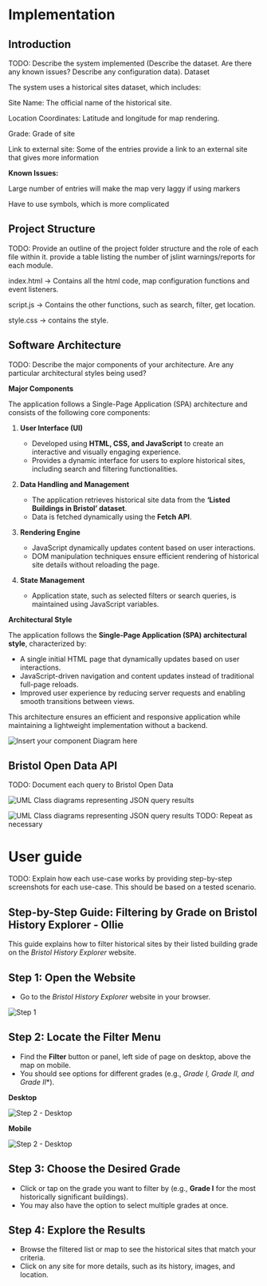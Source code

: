 # Implementation

## Introduction
TODO: Describe the system implemented (Describe the dataset. Are there any known issues? Describe any configuration data).
Dataset

The system uses a historical sites dataset, which includes:

Site Name: The official name of the historical site.

Location Coordinates: Latitude and longitude for map rendering.

Grade: Grade of site

Link to external site: Some of the entries provide a link to an external site that gives more information

**Known Issues:**

Large number of entries will make the map very laggy if using markers

Have to use symbols, which is more complicated



## Project Structure
TODO: Provide an outline of the project folder structure and the role of each file within it.
provide a table listing the number of jslint warnings/reports for each module.

index.html -> Contains all the html code, map configuration functions and event listeners.

script.js -> Contains the other functions, such as search, filter, get location.

style.css -> contains the style.

## Software Architecture
TODO: Describe the major components of your architecture. Are any particular architectural styles being used?

**Major Components**

The application follows a Single-Page Application (SPA) architecture and consists of the following core components:

1. **User Interface (UI)**  
   - Developed using **HTML, CSS, and JavaScript** to create an interactive and visually engaging experience.  
   - Provides a dynamic interface for users to explore historical sites, including search and filtering functionalities.  

2. **Data Handling and Management**  
   - The application retrieves historical site data from the **‘Listed Buildings in Bristol’ dataset**.  
   - Data is fetched dynamically using the **Fetch API**.  

3. **Rendering Engine**  
   - JavaScript dynamically updates content based on user interactions.  
   - DOM manipulation techniques ensure efficient rendering of historical site details without reloading the page.  

4. **State Management**  
   - Application state, such as selected filters or search queries, is maintained using JavaScript variables.  
  
**Architectural Style**

The application follows the **Single-Page Application (SPA) architectural style**, characterized by:  
- A single initial HTML page that dynamically updates based on user interactions.  
- JavaScript-driven navigation and content updates instead of traditional full-page reloads.  
- Improved user experience by reducing server requests and enabling smooth transitions between views.  

This architecture ensures an efficient and responsive application while maintaining a lightweight implementation without a backend.


![Insert your component Diagram here](images/component.png)

## Bristol Open Data API
TODO: Document each query to Bristol Open Data

![UML Class diagrams representing JSON query results](images/class1.png)

![UML Class diagrams representing JSON query results](images/class2.png)
TODO: Repeat as necessary

# User guide
TODO: Explain how each use-case works by providing step-by-step screenshots for each use-case. This should be based on a tested scenario.

## Step-by-Step Guide: Filtering by Grade on Bristol History Explorer - Ollie 

This guide explains how to filter historical sites by their listed building grade on the *Bristol History Explorer* website.

## Step 1: Open the Website
- Go to the *Bristol History Explorer* website in your browser.

![Step 1](images/step1.png)

## Step 2: Locate the Filter Menu
- Find the **Filter** button or panel, left side of page on desktop, above the map on mobile.
- You should see options for different grades (e.g., **Grade I, Grade II*, and Grade II**).

**Desktop**

![Step 2 - Desktop](images/step2-1.png)

**Mobile**

![Step 2 - Desktop](images/step2-2.png)

## Step 3: Choose the Desired Grade
- Click or tap on the grade you want to filter by (e.g., **Grade I** for the most historically significant buildings).
- You may also have the option to select multiple grades at once.

## Step 4: Explore the Results
- Browse the filtered list or map to see the historical sites that match your criteria.
- Click on any site for more details, such as its history, images, and location.

